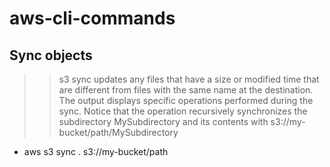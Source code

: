 # aws-cli-commands


## Sync objects
>> s3 sync updates any files that have a size or modified time that are different from files with the same name at the destination. The output displays specific operations performed during the sync. Notice that the operation recursively synchronizes the subdirectory MySubdirectory and its contents with s3://my-bucket/path/MySubdirectory

- aws s3 sync . s3://my-bucket/path
